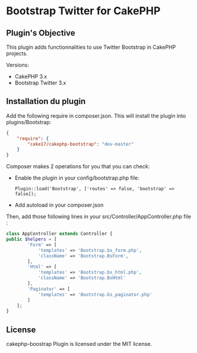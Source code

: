 Bootstrap Twitter for CakePHP
=============================

## Plugin's Objective ##

This plugin adds functionnalities to use Twitter Bootstrap in CakePHP projects.

Versions:

- CakePHP 3.x
- Bootstrap Twitter 3.x

## Installation du plugin ##

Add the following require in composer.json. This will install the plugin into
plugins/Bootstrap:

```json
{
	"require": {
		"cake17/cakephp-bootstrap": "dev-master"
	}
}
```

Composer makes 2 operations for you that you can check:

- Enable the plugin in your config/bootstrap.php file:

	`Plugin::load('Bootstrap', ['routes' => false, 'bootstrap' => false]);`

- Add autoload in your composer.json

Then, add those following lines in your src/Controller/AppController.php file :

```php
class AppController extends Controller {
public $helpers = [
		'Form' => [
			'templates' => 'Bootstrap.bs_form.php',
			'className' => 'Bootstrap.BsForm',
		],
		'Html' => [
			'templates' => 'Bootstrap.bs_html.php',
			'className' => 'Bootstrap.BsHtml'
		],
		'Paginator' => [
			'templates' => 'Bootstrap.bs_paginator.php'
		]
	];
}
```


## License ##

cakephp-boostrap Plugin is licensed under the MIT license.
